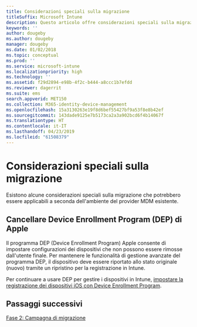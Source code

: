 ```yaml
---
title: Considerazioni speciali sulla migrazione
titleSuffix: Microsoft Intune
description: Questo articolo offre considerazioni speciali sulla migrazione, utili prima di avviare una campagna di migrazione a Microsoft Intune.
keywords: ''
author: dougeby
ms.author: dougeby
manager: dougeby
ms.date: 01/02/2018
ms.topic: conceptual
ms.prod: ''
ms.service: microsoft-intune
ms.localizationpriority: high
ms.technology: ''
ms.assetid: f29d2894-e98b-4f2c-b444-a8ccc1b7efdd
ms.reviewer: dagerrit
ms.suite: ems
search.appverid: MET150
ms.collection: M365-identity-device-management
ms.openlocfilehash: 15a3130263e19f8d6bef55427bf9a53f8e8b42ef
ms.sourcegitcommit: 143dade9125e7b5173ca2a3a902bcd6f4b14067f
ms.translationtype: HT
ms.contentlocale: it-IT
ms.lasthandoff: 04/23/2019
ms.locfileid: "61508379"
---
```

# <a name="special-migration-considerations"></a>Considerazioni speciali sulla migrazione

Esistono alcune considerazioni speciali sulla migrazione che potrebbero essere applicabili a seconda dell'ambiente del provider MDM esistente.

## <a name="wipe-for-apples-device-enrollment-program-dep"></a>Cancellare Device Enrollment Program (DEP) di Apple

Il programma DEP (Device Enrollment Program) Apple consente di impostare configurazioni dei dispositivi che non possono essere rimosse dall'utente finale. Per mantenere le funzionalità di gestione avanzate del programma DEP, il dispositivo deve essere riportato allo stato originale (nuovo) tramite un ripristino per la registrazione in Intune.

Per continuare a usare DEP per gestire i dispositivi in Intune, [impostare la registrazione dei dispositivi iOS con Device Enrollment Program](device-enrollment-program-enroll-ios.md).


## <a name="next-steps"></a>Passaggi successivi

[Fase 2: Campagna di migrazione](migration-guide-campaign.md)
